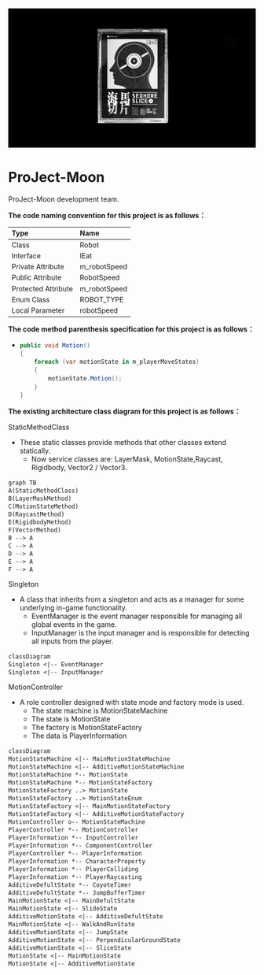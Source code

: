 <h3 align="center">
  <img src="Assets/Resources/Textures/Logo.png?raw=true" alt="ProJect-Moon Logo" width="1000">
</h3>


# ProJect-Moon

ProJect-Moon development team.

**The code naming convention for this project is as follows：**

| Type                | Name         |
| :------------------ | :----------- |
| Class               | Robot        |
| Interface           | IEat         |
| Private Attribute   | m_robotSpeed |
| Public Attribute    | RobotSpeed   |
| Protected Attribute | m_robotSpeed |
| Enum Class          | ROBOT_TYPE   |
| Local Parameter     | robotSpeed   |

**The code method parenthesis specification for this project is as follows：**

- ```c#
  public void Motion()
  {
      foreach (var motionState in m_playerMoveStates)
      {
          motionState.Motion();
      }
  }
  ```



**The existing architecture class diagram for this project is as follows：**

StaticMethodClass

- These static classes provide methods that other classes extend statically.
  - Now service classes are: LayerMask, MotionState,Raycast, Rigidbody, Vector2 / Vector3.



```mermaid
graph TB
A(StaticMethodClass)
B(LayerMaskMethod)
C(MotionStateMethod)
D(RaycastMethod)
E(RigidbodyMethod)
F(VectorMethod)
B --> A
C --> A
D --> A
E --> A
F --> A
```

Singleton

- A class that inherits from a singleton and acts as a manager for some underlying in-game functionality.
  - EventManager is the event manager responsible for managing all global events in the game.
  - InputManager is the input manager and is responsible for detecting all inputs from the player.

```mermaid
classDiagram
Singleton <|-- EventManager
Singleton <|-- InputManager
```

MotionController

- A role controller designed with state mode and factory mode is used.
  - The state machine is MotionStateMachine
  - The state is MotionState
  - The factory is MotionStateFactory
  - The data is PlayerInformation

```mermaid
classDiagram
MotionStateMachine <|-- MainMotionStateMachine
MotionStateMachine <|-- AdditiveMotionStateMachine
MotionStateMachine *-- MotionState
MotionStateMachine *-- MotionStateFactory
MotionStateFactory ..> MotionState
MotionStateFactory ..> MotionStateEnum
MotionStateFactory <|-- MainMotionStateFactory
MotionStateFactory <|-- AdditiveMotionStateFactory
MotionController o-- MotionStateMachine
PlayerController *-- MotionController
PlayerInformation *-- InputController
PlayerInformation *-- ComponentController
PlayerController *-- PlayerInformation
PlayerInformation *-- CharacterProperty
PlayerInformation *-- PlayerColliding
PlayerInformation *-- PlayerRaycasting
AdditiveDefultState *-- CoyoteTimer
AdditiveDefultState *-- JumpBufferTimer
MainMotionState <|-- MainDefultState
MainMotionState <|-- SlideState
AdditiveMotionState <|-- AdditiveDefultState
MainMotionState <|-- WalkAndRunState
AdditiveMotionState <|-- JumpState
AdditiveMotionState <|-- PerpendicularGroundState
AdditiveMotionState <|-- SliceState
MotionState <|-- MainMotionState
MotionState <|-- AdditiveMotionState
```

